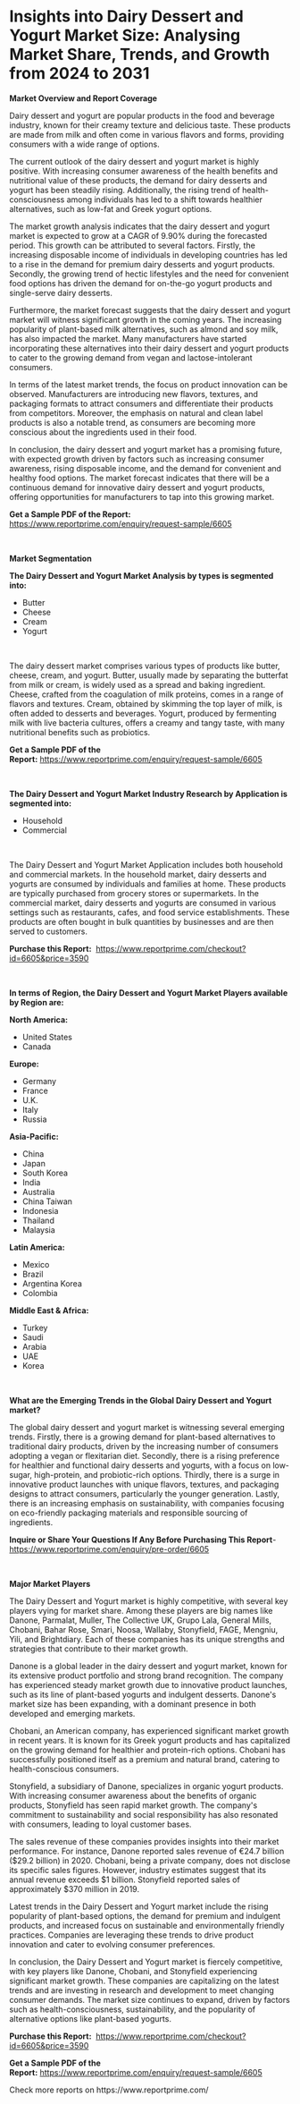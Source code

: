 <p><h1>Insights into Dairy Dessert and Yogurt Market Size: Analysing Market Share, Trends, and Growth from 2024 to 2031</h1></p><p><strong>Market Overview and Report Coverage</strong></p>
<p><p>Dairy dessert and yogurt are popular products in the food and beverage industry, known for their creamy texture and delicious taste. These products are made from milk and often come in various flavors and forms, providing consumers with a wide range of options.</p><p>The current outlook of the dairy dessert and yogurt market is highly positive. With increasing consumer awareness of the health benefits and nutritional value of these products, the demand for dairy desserts and yogurt has been steadily rising. Additionally, the rising trend of health-consciousness among individuals has led to a shift towards healthier alternatives, such as low-fat and Greek yogurt options.</p><p>The market growth analysis indicates that the dairy dessert and yogurt market is expected to grow at a CAGR of 9.90% during the forecasted period. This growth can be attributed to several factors. Firstly, the increasing disposable income of individuals in developing countries has led to a rise in the demand for premium dairy desserts and yogurt products. Secondly, the growing trend of hectic lifestyles and the need for convenient food options has driven the demand for on-the-go yogurt products and single-serve dairy desserts.</p><p>Furthermore, the market forecast suggests that the dairy dessert and yogurt market will witness significant growth in the coming years. The increasing popularity of plant-based milk alternatives, such as almond and soy milk, has also impacted the market. Many manufacturers have started incorporating these alternatives into their dairy dessert and yogurt products to cater to the growing demand from vegan and lactose-intolerant consumers.</p><p>In terms of the latest market trends, the focus on product innovation can be observed. Manufacturers are introducing new flavors, textures, and packaging formats to attract consumers and differentiate their products from competitors. Moreover, the emphasis on natural and clean label products is also a notable trend, as consumers are becoming more conscious about the ingredients used in their food.</p><p>In conclusion, the dairy dessert and yogurt market has a promising future, with expected growth driven by factors such as increasing consumer awareness, rising disposable income, and the demand for convenient and healthy food options. The market forecast indicates that there will be a continuous demand for innovative dairy dessert and yogurt products, offering opportunities for manufacturers to tap into this growing market.</p></p>
<p><strong>Get a Sample PDF of the Report:</strong> <a href="https://www.reportprime.com/enquiry/request-sample/6605">https://www.reportprime.com/enquiry/request-sample/6605</a></p>
<p>&nbsp;</p>
<p><strong>Market Segmentation</strong></p>
<p><strong>The Dairy Dessert and Yogurt Market Analysis by types is segmented into:</strong></p>
<p><ul><li>Butter</li><li>Cheese</li><li>Cream</li><li>Yogurt</li></ul></p>
<p>&nbsp;</p>
<p><p>The dairy dessert market comprises various types of products like butter, cheese, cream, and yogurt. Butter, usually made by separating the butterfat from milk or cream, is widely used as a spread and baking ingredient. Cheese, crafted from the coagulation of milk proteins, comes in a range of flavors and textures. Cream, obtained by skimming the top layer of milk, is often added to desserts and beverages. Yogurt, produced by fermenting milk with live bacteria cultures, offers a creamy and tangy taste, with many nutritional benefits such as probiotics.</p></p>
<p><strong>Get a Sample PDF of the Report:</strong>&nbsp;<a href="https://www.reportprime.com/enquiry/request-sample/6605">https://www.reportprime.com/enquiry/request-sample/6605</a></p>
<p>&nbsp;</p>
<p><strong>The Dairy Dessert and Yogurt Market Industry Research by Application is segmented into:</strong></p>
<p><ul><li>Household</li><li>Commercial</li></ul></p>
<p>&nbsp;</p>
<p><p>The Dairy Dessert and Yogurt Market Application includes both household and commercial markets. In the household market, dairy desserts and yogurts are consumed by individuals and families at home. These products are typically purchased from grocery stores or supermarkets. In the commercial market, dairy desserts and yogurts are consumed in various settings such as restaurants, cafes, and food service establishments. These products are often bought in bulk quantities by businesses and are then served to customers.</p></p>
<p><strong>Purchase this Report:</strong>&nbsp; <a href="https://www.reportprime.com/checkout?id=6605&price=3590">https://www.reportprime.com/checkout?id=6605&price=3590</a></p>
<p>&nbsp;</p>
<p><strong>In terms of Region, the Dairy Dessert and Yogurt Market Players available by Region are:</strong></p>
<p>
    <p> <strong> North America: </strong>
        <ul>
            <li>United States</li>
            <li>Canada</li>
        </ul>
        </p> 
    <p> <strong> Europe: </strong>
        <ul>
            <li>Germany</li>
            <li>France</li>
            <li>U.K.</li>
            <li>Italy</li>
            <li>Russia</li>
        </ul>
        </p> 
    <p> <strong> Asia-Pacific: </strong>
        <ul>
            <li>China</li>
            <li>Japan</li>
            <li>South Korea</li>
            <li>India</li>
            <li>Australia</li>
            <li>China Taiwan</li>
            <li>Indonesia</li>
            <li>Thailand</li>
            <li>Malaysia</li>
        </ul>
        </p> 
    <p> <strong> Latin America: </strong>
        <ul>
            <li>Mexico</li>
            <li>Brazil</li>
            <li>Argentina Korea</li>
            <li>Colombia</li>
        </ul>
        </p> 
    <p> <strong> Middle East & Africa: </strong>
        <ul>
            <li>Turkey</li>
            <li>Saudi</li>
            <li>Arabia</li>
            <li>UAE</li>
            <li>Korea</li>
        </ul>
    </p>
    </p>
<p>&nbsp;</p>
<p><strong>What are the Emerging Trends in the Global Dairy Dessert and Yogurt market?</strong></p>
<p><p>The global dairy dessert and yogurt market is witnessing several emerging trends. Firstly, there is a growing demand for plant-based alternatives to traditional dairy products, driven by the increasing number of consumers adopting a vegan or flexitarian diet. Secondly, there is a rising preference for healthier and functional dairy desserts and yogurts, with a focus on low-sugar, high-protein, and probiotic-rich options. Thirdly, there is a surge in innovative product launches with unique flavors, textures, and packaging designs to attract consumers, particularly the younger generation. Lastly, there is an increasing emphasis on sustainability, with companies focusing on eco-friendly packaging materials and responsible sourcing of ingredients.</p></p>
<p><strong>Inquire or Share Your Questions If Any Before Purchasing This Report</strong>- <a href="https://www.reportprime.com/enquiry/pre-order/6605">https://www.reportprime.com/enquiry/pre-order/6605</a></p>
<p>&nbsp;</p>
<p><strong>Major Market Players</strong></p>
<p><p>The Dairy Dessert and Yogurt market is highly competitive, with several key players vying for market share. Among these players are big names like Danone, Parmalat, Muller, The Collective UK, Grupo Lala, General Mills, Chobani, Bahar Rose, Smari, Noosa, Wallaby, Stonyfield, FAGE, Mengniu, Yili, and Brightdiary. Each of these companies has its unique strengths and strategies that contribute to their market growth.</p><p>Danone is a global leader in the dairy dessert and yogurt market, known for its extensive product portfolio and strong brand recognition. The company has experienced steady market growth due to innovative product launches, such as its line of plant-based yogurts and indulgent desserts. Danone's market size has been expanding, with a dominant presence in both developed and emerging markets.</p><p>Chobani, an American company, has experienced significant market growth in recent years. It is known for its Greek yogurt products and has capitalized on the growing demand for healthier and protein-rich options. Chobani has successfully positioned itself as a premium and natural brand, catering to health-conscious consumers.</p><p>Stonyfield, a subsidiary of Danone, specializes in organic yogurt products. With increasing consumer awareness about the benefits of organic products, Stonyfield has seen rapid market growth. The company's commitment to sustainability and social responsibility has also resonated with consumers, leading to loyal customer bases.</p><p>The sales revenue of these companies provides insights into their market performance. For instance, Danone reported sales revenue of €24.7 billion ($29.2 billion) in 2020. Chobani, being a private company, does not disclose its specific sales figures. However, industry estimates suggest that its annual revenue exceeds $1 billion. Stonyfield reported sales of approximately $370 million in 2019.</p><p>Latest trends in the Dairy Dessert and Yogurt market include the rising popularity of plant-based options, the demand for premium and indulgent products, and increased focus on sustainable and environmentally friendly practices. Companies are leveraging these trends to drive product innovation and cater to evolving consumer preferences.</p><p>In conclusion, the Dairy Dessert and Yogurt market is fiercely competitive, with key players like Danone, Chobani, and Stonyfield experiencing significant market growth. These companies are capitalizing on the latest trends and are investing in research and development to meet changing consumer demands. The market size continues to expand, driven by factors such as health-consciousness, sustainability, and the popularity of alternative options like plant-based yogurts.</p></p>
<p><strong>Purchase this Report:</strong>&nbsp;&nbsp;<a href="https://www.reportprime.com/checkout?id=6605&price=3590">https://www.reportprime.com/checkout?id=6605&price=3590</a></p>
<p></p>
<p><strong>Get a Sample PDF of the Report:</strong>&nbsp;<a href="https://www.reportprime.com/enquiry/request-sample/6605">https://www.reportprime.com/enquiry/request-sample/6605</a></p>
<p>Check more reports on https://www.reportprime.com/</p>